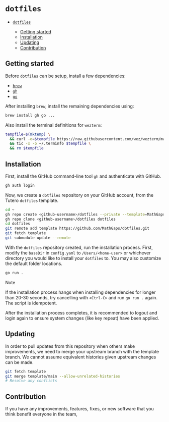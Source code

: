 # `dotfiles`

<!--toc:start-->

- [`dotfiles`](#dotfiles)

  - [Getting started](#getting-started)
  - [Installation](#installation)
  - [Updating](#updating)
  - [Contribution](#contribution)

  <!--toc:end-->

## Getting started

Before `dotfiles` can be setup, install a few dependencies:

- [`brew`](https://brew.sh/)
- [`gh`](https://docs.github.com/en/github-cli/github-cli/quickstart)
- [`go`](https://go.dev/doc/install)

After installing `brew`, install the remaining dependencies using:

```bash
brew install gh go ...
```

Also install the terminal definitions for `wezterm`:

```bash
tempfile=$(mktemp) \
  && curl -o=$tempfile https://raw.githubusercontent.com/wez/wezterm/main/termwiz/data/wezterm.terminfo \
  && tic -x -o ~/.terminfo $tempfile \
  && rm $tempfile
```

## Installation

First, install the GitHub command-line tool `gh` and authenticate with GitHub.

```bash
gh auth login
```

Now, we create a `dotfiles` repository on your GitHub account, from the Tutero `dotfiles` template.

```bash
cd ~
gh repo create <github-username>/dotfiles --private --template=MathGaps/dotfiles
gh repo clone <github-username>/dotfiles dotfiles
cd dotfiles
git remote add template https://github.com/MathGaps/dotfiles.git
git fetch template
git submodule update --remote
```

With the `dotfiles` repository created, run the installation process. First, modify the `baseDir` in `config.yaml` to `/Users/<home-user>` or whichever directory you would like to install your `dotfiles` to. You may also customize the default folder locations.

```bash
go run .
```

> [!NOTE]
> If the installation process hangs when installing dependencies for longer than 20-30 seconds, try cancelling with `<Ctrl-C>` and run `go run .` again. The script is idempotent.

After the installation process completes, it is recommended to logout and login again to ensure system changes (like key repeat) have been applied.

## Updating

In order to pull updates from this repository when others make improvements, we need to merge your upstream branch with the template branch. We cannot assume equivalent histories given upstream changes can be made.

```bash
git fetch template
git merge template/main --allow-unrelated-histories
# Resolve any conflicts
```

## Contribution

If you have any improvements, features, fixes, or new software that you think benefit everyone in the team,
